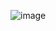 ![image](https://user-images.githubusercontent.com/65428910/177647153-d4170c91-bc35-4b73-90fd-2ac956e3f04e.png)
